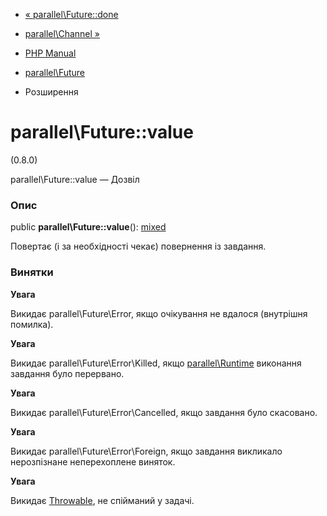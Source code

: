 - [« parallel\Future::done](parallel-future.done.md)
- [parallel\Channel »](class.parallel-channel.md)

- [PHP Manual](index.md)
- [parallel\Future](class.parallel-future.md)
-   Розширення

# parallel\Future::value

(0.8.0)

parallel\Future::value — Дозвіл

### Опис

public **parallel\Future::value**():
[mixed](language.types.declarations.md#language.types.declarations.mixed)

Повертає (і за необхідності чекає) повернення із завдання.

### Винятки

**Увага**

Викидає parallel\Future\Error, якщо очікування не вдалося (внутрішня
помилка).

**Увага**

Викидає parallel\Future\Error\Killed, якщо
[parallel\Runtime](class.parallel-runtime.md) виконання завдання було
перервано.

**Увага**

Викидає parallel\Future\Error\Cancelled, якщо завдання було скасовано.

**Увага**

Викидає parallel\Future\Error\Foreign, якщо завдання викликало
нерозпізнане неперехоплене виняток.

**Увага**

Викидає [Throwable](class.throwable.md), не спійманий у задачі.

